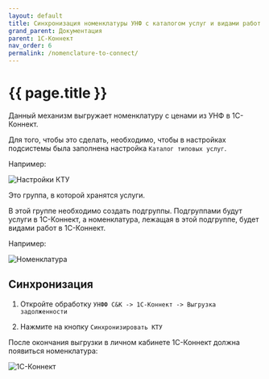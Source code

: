 ```yaml
---
layout: default
title: Синхронизация номенклатуры УНФ с каталогом услуг и видами работ в 1С-Коннект
grand_parent: Документация
parent: 1С-Коннект
nav_order: 6
permalink: /nomenclature-to-connect/
---
```


# {{ page.title }}

Данный механизм выгружает номенклатуру с ценами из УНФ в 1С-Коннект.

Для того, чтобы это сделать, необходимо, чтобы в настройках подсистемы была заполнена настройка `Каталог типовых услуг`.

Например:

![Настройки КТУ](../img/image_2024-10-16_10-37-59.png)

Это группа, в которой хранятся услуги.

В этой группе необходимо создать подгруппы. Подгруппами будут услуги в 1С-Коннект, а номенклатура, лежащая в этой подгруппе, будет видами работ в 1С-Коннект.

Например:

![Номенклатура](../img/nomenclature.png)

## Синхронизация

1. Откройте обработку `УНФФ С&К -> 1С-Коннект -> Выгрузка задолженности`

2. Нажмите на кнопку `Синхронизировать КТУ`

После окончания выгрузки в личном кабинете 1С-Коннект должна появиться номенклатура:

![1С-Коннект](../img/image_2024-10-16_10-39-03.png)
